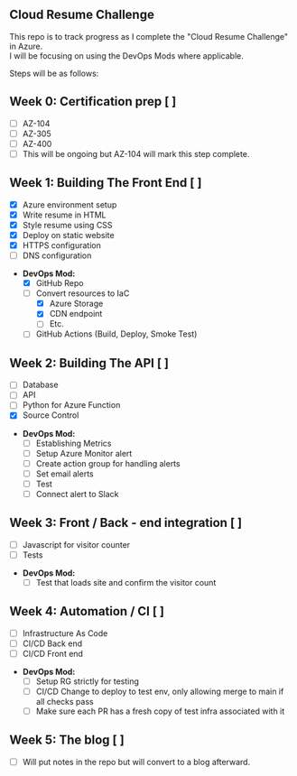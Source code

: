 ## Cloud Resume Challenge 
This repo is to track progress as I complete the "Cloud Resume Challenge" in Azure.\
I will be focusing on using the DevOps Mods where applicable. 

Steps will be as follows: 

## Week 0: Certification prep [ ] 
  - [ ] AZ-104
  - [ ] AZ-305
  - [ ] AZ-400
  - [ ] This will be ongoing but AZ-104 will mark this step complete. 

## Week 1: Building The Front End [ ]
  - [X] Azure environment setup 
  - [X] Write resume in HTML
  - [X] Style resume using CSS
  - [X] Deploy on static website
  - [X] HTTPS configuration 
  - [ ] DNS configuration 

  * **DevOps Mod:**
    - [X] GitHub Repo
    - [ ] Convert resources to IaC
      - [X] Azure Storage 
      - [X] CDN endpoint 
      - [ ] Etc.
    - [ ] GitHub Actions (Build, Deploy, Smoke Test) 

## Week 2: Building The API [ ]
  - [ ] Database
  - [ ] API
  - [ ] Python for Azure Function
  - [X] Source Control

  * **DevOps Mod:**
    - [ ] Establishing Metrics
    - [ ] Setup Azure Monitor alert
    - [ ] Create action group for handling alerts
    - [ ] Set email alerts
    - [ ] Test
    - [ ] Connect alert to Slack

## Week 3: Front / Back - end integration [ ]
  - [ ] Javascript for visitor counter
  - [ ] Tests 

  * **DevOps Mod:**
    - [ ] Test that loads site and confirm the visitor count

## Week 4: Automation / CI [ ] 
  - [ ] Infrastructure As Code
  - [ ] CI/CD Back end
  - [ ] CI/CD Front end

  * **DevOps Mod:**
    - [ ] Setup RG strictly for testing
    - [ ] CI/CD Change to deploy to test env, only allowing merge to main if all checks pass
    - [ ] Make sure each PR has a fresh copy of test infra associated with it

## Week 5: The blog [ ]
  - [ ] Will put notes in the repo but will convert to a blog afterward.

  


  

